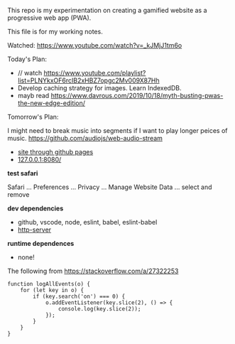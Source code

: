 This repo is my experimentation on creating a gamified website as a progressive web app (PWA).

This file is for my working notes.

Watched: https://www.youtube.com/watch?v=_kJMjJ1tm6o

Today's Plan:

* // watch https://www.youtube.com/playlist?list=PLNYkxOF6rcIB2xHBZ7opgc2Mv009X87Hh
* Develop caching strategy for images.  Learn IndexedDB.
* mayb read https://www.davrous.com/2019/10/18/myth-busting-pwas-the-new-edge-edition/

Tomorrow's Plan:

I might need to break music into segments if I want to play longer peices of music.
https://github.com/audiojs/web-audio-stream


* [site through github pages](https://csusbdt.github.io/4500-2021-spring/)
* [127.0.0.1:8080/](https://127.0.0.1:8080/)

__test safari__

Safari ... Preferences ... Privacy ... Manage Website Data ... select and remove

__dev dependencies__

* github, vscode, node, eslint, babel, eslint-babel
* [http-server](https://www.npmjs.com/package/http-server)

__runtime dependences__

* none!



The following from https://stackoverflow.com/a/27322253
~~~
function logAllEvents(o) {
	for (let key in o) {
		if (key.search('on') === 0) {
			o.addEventListener(key.slice(2), () => {
				console.log(key.slice(2));
			});
		}
	}
}
~~~

